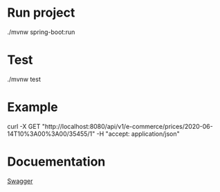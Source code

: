 # Run project

./mvnw spring-boot:run

# Test
./mvnw test

# Example

curl -X GET "http://localhost:8080/api/v1/e-commerce/prices/2020-06-14T10%3A00%3A00/35455/1" -H "accept: application/json"

# Docuementation
[Swagger](http://localhost:8080/api/v1/swagger-ui/index.html)